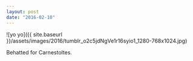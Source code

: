 ```yaml
---
layout: post
date: "2016-02-10"
---
```


![yo yo]({{ site.baseurl }}/assets/images/2016/tumblr_o2c5jdNgVe1r16syio1_1280-768x1024.jpg)

Behatted for Carnestoltes.
